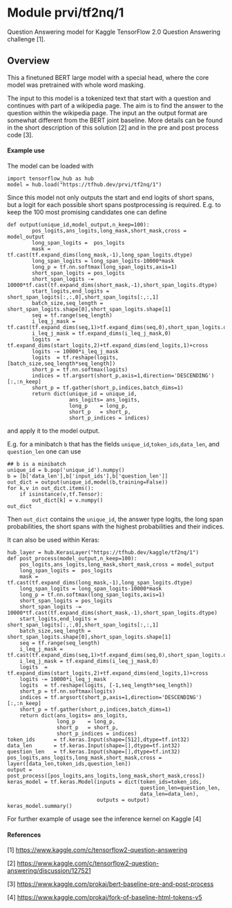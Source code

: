 # Module prvi/tf2nq/1
Question Answering model for Kaggle TensorFlow 2.0 Question Answering challenge [1]. 

<!-- asset-path: https://hpz400.cs.elte.hu/model/model.tar.gz -->
<!-- module-type: text-question-answering -->
<!-- network-architecture: transformer -->
<!-- dataset: natural-questions -->
<!-- language: en -->
<!-- fine-tunable: true -->
<!-- format: saved_model_2 -->

## Overview

This a finetuned BERT large model with a special head, where the core model was pretrained with whole word masking.

The input to this model is a tokenized text that start with a question and 
continues with part of a wikipedia page. 
The aim is to find the answer to the question within the wikipedia page. The input an the 
output format are somewhat different from the BERT joint baseline. More details can be found 
in the short description of this solution [2] and in the pre and post process code [3].

#### Example use

The model can  be loaded with
```
import tensorflow_hub as hub
model = hub.load("https://tfhub.dev/prvi/tf2nq/1")
```

Since this model not only outputs the start and end logits of short spans, but a logit for each possible short spans postprocessing is required. E.g. to keep the 100 most promising candidates one can define
```
def output(unique_id,model_output,n_keep=100):
        pos_logits,ans_logits,long_mask,short_mask,cross = model_output
        long_span_logits =  pos_logits
        mask = tf.cast(tf.expand_dims(long_mask,-1),long_span_logits.dtype)
        long_span_logits = long_span_logits-10000*mask 
        long_p = tf.nn.softmax(long_span_logits,axis=1)
        short_span_logits = pos_logits
        short_span_logits -= 10000*tf.cast(tf.expand_dims(short_mask,-1),short_span_logits.dtype)
        start_logits,end_logits = short_span_logits[:,:,0],short_span_logits[:,:,1]
        batch_size,seq_length = short_span_logits.shape[0],short_span_logits.shape[1]
        seq = tf.range(seq_length)
        i_leq_j_mask = tf.cast(tf.expand_dims(seq,1)>tf.expand_dims(seq,0),short_span_logits.dtype)
        i_leq_j_mask = tf.expand_dims(i_leq_j_mask,0)
        logits  = tf.expand_dims(start_logits,2)+tf.expand_dims(end_logits,1)+cross
        logits -= 10000*i_leq_j_mask
        logits  = tf.reshape(logits, [batch_size,seq_length*seq_length])
        short_p = tf.nn.softmax(logits)
        indices = tf.argsort(short_p,axis=1,direction='DESCENDING')[:,:n_keep]
        short_p = tf.gather(short_p,indices,batch_dims=1)
        return dict(unique_id = unique_id,
                    ans_logits= ans_logits,
                    long_p    = long_p,
                    short_p   = short_p,
                    short_p_indices = indices)
```
and apply it to the model output.

E.g. for a minibatch `b` that has the fields `unique_id`,`token_ids`,`data_len`, and `question_len` one can use 

```
## b is a minibatch
unique_id = b.pop('unique_id').numpy()
b = [b['data_len'],b['input_ids'],b['question_len']]
out_dict = output(unique_id,model(b,training=False))
for k,v in out_dict.items():
    if isinstance(v,tf.Tensor):
        out_dict[k] = v.numpy()
out_dict
```
Then `out_dict` contains the `unique_id`, the answer type logits, the long span probabilities, the short spans with the highest probabilities and their indices. 


It can also be used within Keras:
```
hub_layer = hub.KerasLayer("https://tfhub.dev/kaggle/tf2nq/1")
def post_process(model_output,n_keep=100):
    pos_logits,ans_logits,long_mask,short_mask,cross = model_output
    long_span_logits =  pos_logits
    mask = tf.cast(tf.expand_dims(long_mask,-1),long_span_logits.dtype)
    long_span_logits = long_span_logits-10000*mask 
    long_p = tf.nn.softmax(long_span_logits,axis=1)
    short_span_logits = pos_logits
    short_span_logits -= 10000*tf.cast(tf.expand_dims(short_mask,-1),short_span_logits.dtype)
    start_logits,end_logits = short_span_logits[:,:,0],short_span_logits[:,:,1]
    batch_size,seq_length = short_span_logits.shape[0],short_span_logits.shape[1]
    seq = tf.range(seq_length)
    i_leq_j_mask = tf.cast(tf.expand_dims(seq,1)>tf.expand_dims(seq,0),short_span_logits.dtype)
    i_leq_j_mask = tf.expand_dims(i_leq_j_mask,0)
    logits  = tf.expand_dims(start_logits,2)+tf.expand_dims(end_logits,1)+cross
    logits -= 10000*i_leq_j_mask
    logits  = tf.reshape(logits, [-1,seq_length*seq_length])
    short_p = tf.nn.softmax(logits)
    indices = tf.argsort(short_p,axis=1,direction='DESCENDING')[:,:n_keep]
    short_p = tf.gather(short_p,indices,batch_dims=1)
    return dict(ans_logits= ans_logits,
                long_p    = long_p,
                short_p   = short_p,
                short_p_indices = indices)
token_ids      = tf.keras.Input(shape=[512],dtype=tf.int32)
data_len       = tf.keras.Input(shape=[],dtype=tf.int32)
question_len   = tf.keras.Input(shape=[],dtype=tf.int32)
pos_logits,ans_logits,long_mask,short_mask,cross = layer([data_len,token_ids,question_len])
output = post_process([pos_logits,ans_logits,long_mask,short_mask,cross])
keras_model = tf.keras.Model(inputs = dict(token_ids=token_ids,
                                           question_len=question_len,
                                           data_len=data_len),
                             outputs = output)
keras_model.summary()
```

For further example of usage see the inference kernel on Kaggle [4]

#### References

[1] https://www.kaggle.com/c/tensorflow2-question-answering

[2] https://www.kaggle.com/c/tensorflow2-question-answering/discussion/127521

[3] https://www.kaggle.com/prokaj/bert-baseline-pre-and-post-process

[4] https://www.kaggle.com/prokaj/fork-of-baseline-html-tokens-v5
